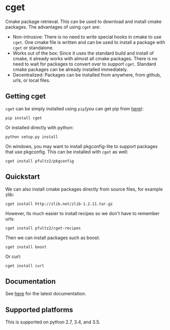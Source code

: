 cget
====

Cmake package retrieval. This can be used to download and install cmake packages. The advantages of using `cget` are:

* Non-intrusive: There is no need to write special hooks in cmake to use `cget`. One cmake file is written and can be used to install a package with `cget` or standalone.
* Works out of the box: Since it uses the standard build and install of cmake, it already works with almost all cmake packages. There is no need to wait for packages to convert over to support `cget`. Standard cmake packages can be already installed immediately.
* Decentralized: Packages can be installed from anywhere, from github, urls, or local files.

Getting cget
------------

`cget` can be simply installed using `pip`(you can get pip from [here](https://pip.pypa.io/en/stable/installing/)):

    pip install cget

Or installed directly with python:

    python setup.py install

On windows, you may want to install pkgconfig-lite to support packages that use pkgconfig. This can be installed with `cget` as well:

    cget install pfultz2/pkgconfig

Quickstart
----------

We can also install cmake packages directly from source files, for example zlib:

    cget install http://zlib.net/zlib-1.2.11.tar.gz

However, its much easier to install recipes so we don't have to remember urls:

    cget install pfultz2/cget-recipes

Then we can install packages such as boost:

    cget install boost

Or curl:

    cget install curl

Documentation
-------------

See [here](http://cget.readthedocs.io/) for the latest documentation.


Supported platforms
-------------------

This is supported on python 2.7, 3.4, and 3.5. 


